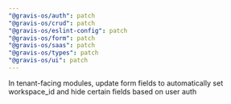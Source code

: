 ```yaml
---
"@gravis-os/auth": patch
"@gravis-os/crud": patch
"@gravis-os/eslint-config": patch
"@gravis-os/form": patch
"@gravis-os/saas": patch
"@gravis-os/types": patch
"@gravis-os/ui": patch
---
```


In tenant-facing modules, update form fields to automatically set workspace_id and hide certain fields based on user auth
